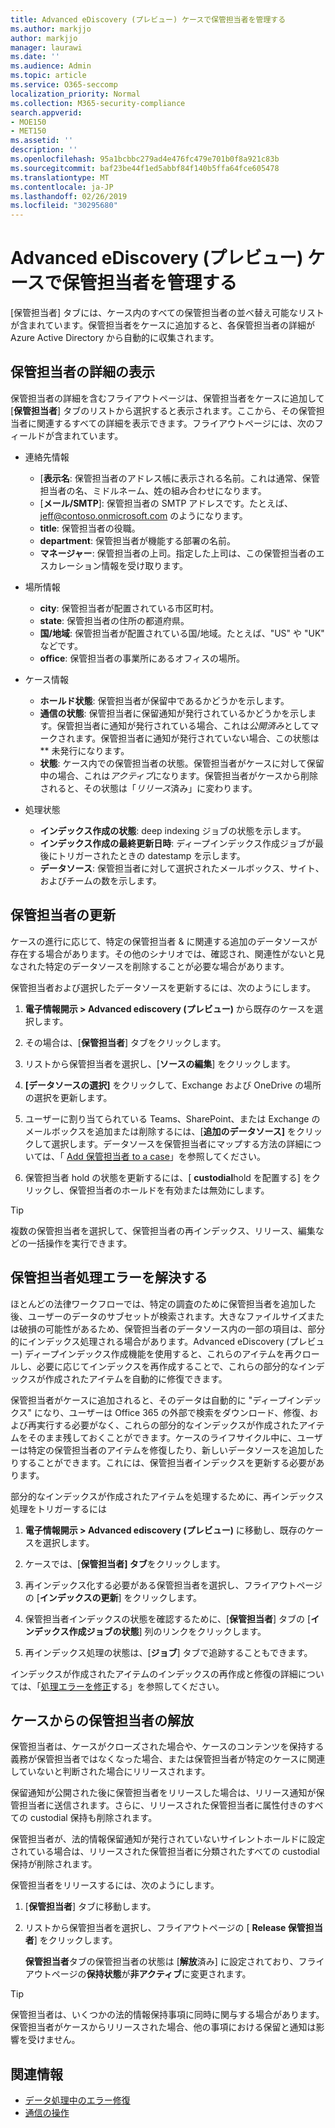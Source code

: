 ```yaml
---
title: Advanced eDiscovery (プレビュー) ケースで保管担当者を管理する
ms.author: markjjo
author: markjjo
manager: laurawi
ms.date: ''
ms.audience: Admin
ms.topic: article
ms.service: O365-seccomp
localization_priority: Normal
ms.collection: M365-security-compliance
search.appverid:
- MOE150
- MET150
ms.assetid: ''
description: ''
ms.openlocfilehash: 95a1bcbbc279ad4e476fc479e701b0f8a921c83b
ms.sourcegitcommit: baf23be44f1ed5abbf84f140b5ffa64fce605478
ms.translationtype: MT
ms.contentlocale: ja-JP
ms.lasthandoff: 02/26/2019
ms.locfileid: "30295680"
---
```

# <a name="manage-custodians-in-an-advanced-ediscovery-preview-case"></a>Advanced eDiscovery (プレビュー) ケースで保管担当者を管理する

[保管担当者] タブには、ケース内のすべての保管担当者の並べ替え可能なリストが含まれています。保管担当者をケースに追加すると、各保管担当者の詳細が Azure Active Directory から自動的に収集されます。

## <a name="viewing-custodian-details"></a>保管担当者の詳細の表示

保管担当者の詳細を含むフライアウトページは、保管担当者をケースに追加して [**保管担当者**] タブのリストから選択すると表示されます。ここから、その保管担当者に関連するすべての詳細を表示できます。フライアウトページには、次のフィールドが含まれています。

- 連絡先情報

  - [**表示名**: 保管担当者のアドレス帳に表示される名前。これは通常、保管担当者の名、ミドルネーム、姓の組み合わせになります。
  - [**メール/SMTP**]: 保管担当者の SMTP アドレスです。たとえば、jeff@contoso.onmicrosoft.com のようになります。  
  - **title**: 保管担当者の役職。
  - **department**: 保管担当者が機能する部署の名前。
  - **マネージャー**: 保管担当者の上司。指定した上司は、この保管担当者のエスカレーション情報を受け取ります。
  
- 場所情報

  - **city**: 保管担当者が配置されている市区町村。
  - **state**: 保管担当者の住所の都道府県。
  - **国/地域**: 保管担当者が配置されている国/地域。たとえば、"US" や "UK" などです。
  - **office**: 保管担当者の事業所にあるオフィスの場所。

- ケース情報

  - **ホールド状態**: 保管担当者が保留中であるかどうかを示します。 
  - **通信の状態**: 保管担当者に保留通知が発行されているかどうかを示します。保管担当者に通知が発行されている場合、これは*公開済み*としてマークされます。保管担当者に通知が発行されていない場合、この状態は** 未発行になります。 
  - **状態**: ケース内での保管担当者の状態。保管担当者がケースに対して保留中の場合、これは*アクティブ*になります。保管担当者がケースから削除されると、その状態は「*リリース*済み」に変わります。 

- 処理状態

  - **インデックス作成の状態**: deep indexing ジョブの状態を示します。  
  - **インデックス作成の最終更新日時**: ディープインデックス作成ジョブが最後にトリガーされたときの datestamp を示します。
  - **データソース**: 保管担当者に対して選択されたメールボックス、サイト、およびチームの数を示します。

## <a name="updating-a-custodian"></a>保管担当者の更新

ケースの進行に応じて、特定の保管担当者 & に関連する追加のデータソースが存在する場合があります。その他のシナリオでは、確認され、関連性がないと見なされた特定のデータソースを削除することが必要な場合があります。

保管担当者および選択したデータソースを更新するには、次のようにします。

1. **電子情報開示 > Advanced ediscovery (プレビュー)** から既存のケースを選択します。
  
2. その場合は、[**保管担当者**] タブをクリックします。
  
3. リストから保管担当者を選択し、[**ソースの編集**] をクリックします。
  
4. **[データソースの選択]** をクリックして、Exchange および OneDrive の場所の選択を更新します。
  
5. ユーザーに割り当てられている Teams、SharePoint、または Exchange のメールボックスを追加または削除するには、[**追加のデータソース]** をクリックして選択します。データソースを保管担当者にマップする方法の詳細については、「 [Add 保管担当者 to a case](add-custodians-to-case.md)」を参照してください。
  
6. 保管担当者 hold の状態を更新するには、[ **custodial**hold を配置する] をクリックし、保管担当者のホールドを有効または無効にします。

> [!TIP]
> 複数の保管担当者を選択して、保管担当者の再インデックス、リリース、編集などの一括操作を実行できます。

## <a name="resolving-custodian-processing-errors"></a>保管担当者処理エラーを解決する

ほとんどの法律ワークフローでは、特定の調査のために保管担当者を追加した後、ユーザーのデータのサブセットが検索されます。大きなファイルサイズまたは破損の可能性があるため、保管担当者のデータソース内の一部の項目は、部分的にインデックス処理される場合があります。Advanced eDiscovery (プレビュー) ディープインデックス作成機能を使用すると、これらのアイテムを再クロールし、必要に応じてインデックスを再作成することで、これらの部分的なインデックスが作成されたアイテムを自動的に修復できます。 

保管担当者がケースに追加されると、そのデータは自動的に "ディープインデックス" になり、ユーザーは Office 365 の外部で検索をダウンロード、修復、および再実行する必要がなく、これらの部分的なインデックスが作成されたアイテムをそのまま残しておくことができます。ケースのライフサイクル中に、ユーザーは特定の保管担当者のアイテムを修復したり、新しいデータソースを追加したりすることができます。これには、保管担当者インデックスを更新する必要があります。 

部分的なインデックスが作成されたアイテムを処理するために、再インデックス処理をトリガーするには

1. **電子情報開示 > Advanced ediscovery (プレビュー)** に移動し、既存のケースを選択します。

2. ケースでは、[**保管担当者] タブ**をクリックします。 

3. 再インデックス化する必要がある保管担当者を選択し、フライアウトページの [**インデックスの更新**] をクリックします。

4. 保管担当者インデックスの状態を確認するために、[**保管担当者**] タブの [**インデックス作成ジョブの状態**] 列のリンクをクリックします。  

5. 再インデックス処理の状態は、[**ジョブ**] タブで追跡することもできます。

インデックスが作成されたアイテムのインデックスの再作成と修復の詳細については、「[処理エラーを修正](processing-data-for-case.md)する」を参照してください。

## <a name="releasing-a-custodian-from-a-case"></a>ケースからの保管担当者の解放

保管担当者は、ケースがクローズされた場合や、ケースのコンテンツを保持する義務が保管担当者ではなくなった場合、または保管担当者が特定のケースに関連していないと判断された場合にリリースされます。 

保留通知が公開された後に保管担当者をリリースした場合は、リリース通知が保管担当者に送信されます。さらに、リリースされた保管担当者に属性付きのすべての custodial 保持も削除されます。

保管担当者が、法的情報保留通知が発行されていないサイレントホールドに設定されている場合は、リリースされた保管担当者に分類されたすべての custodial 保持が削除されます。  

保管担当者をリリースするには、次のようにします。 

1.  [**保管担当者**] タブに移動します。

2.  リストから保管担当者を選択し、フライアウトページの [ **Release 保管担当者**] をクリックします。

    **保管担当者**タブの保管担当者の状態は [**解放**済み] に設定されており、フライアウトページの**保持状態**が**非アクティブ**に変更されます。 

> [!TIP]
> 保管担当者は、いくつかの法的情報保持事項に同時に関与する場合があります。保管担当者がケースからリリースされた場合、他の事項における保留と通知は影響を受けません。

## <a name="related-information"></a>関連情報

 - [データ処理中のエラー修復](error-remediation.md) 
- [通信の操作](managing-custodian-communications.md)
